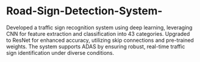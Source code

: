 # Road-Sign-Detection-System-
 Developed a traffic sign recognition system using deep learning, leveraging CNN for feature extraction and classification into 43 categories. Upgraded to ResNet for enhanced accuracy, utilizing skip connections and pre-trained weights. The system supports ADAS by ensuring robust, real-time traffic sign identification under diverse conditions.
